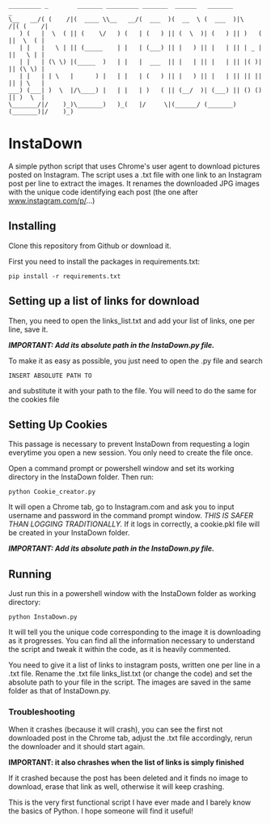 ```
_________ _        _______ _________ _______  ______   _______           _       
\__   __/( (    /|(  ____ \\__   __/(  ___  )(  __  \ (  ___  )|\     /|( (    /|
   ) (   |  \  ( || (    \/   ) (   | (   ) || (  \  )| (   ) || )   ( ||  \  ( |
   | |   |   \ | || (_____    | |   | (___) || |   ) || |   | || | _ | ||   \ | |
   | |   | (\ \) |(_____  )   | |   |  ___  || |   | || |   | || |( )| || (\ \) |
   | |   | | \   |      ) |   | |   | (   ) || |   ) || |   | || || || || | \   |
___) (___| )  \  |/\____) |   | |   | )   ( || (__/  )| (___) || () () || )  \  |
\_______/|/    )_)\_______)   )_(   |/     \|(______/ (_______)(_______)|/    )_)
```

# InstaDown
A simple python script that uses Chrome's user agent to download pictures posted on Instagram.
The script uses a .txt file with one link to an Instagram post per line to extract the images.
It renames the downloaded JPG images with the unique code identifying each post (the one after www.instagram.com/p/...)

## Installing
Clone this repository from Github or download it.

First you need to install the packages in requirements.txt:

```pip install -r requirements.txt```

## Setting up a list of links for download

Then, you need to open the links_list.txt and add your list of links, one per line, save it. 

***IMPORTANT: Add its absolute path in the InstaDown.py file.***

To make it as easy as possible, you just need to open the .py file and search

```INSERT ABSOLUTE PATH TO```

and substitute it with your path to the file. You will need to do the same for the cookies file

## Setting Up Cookies
This passage is necessary to prevent InstaDown from requesting a login everytime you open a new session. You only need to create the file once.

Open a command prompt or powershell window and set its working directory in the InstaDown folder.
Then run:

```python Cookie_creator.py```

It will open a Chrome tab, go to Instagram.com and ask you to input username and password in the command prompt window. *THIS IS SAFER THAN LOGGING TRADITIONALLY.*
If it logs in correctly, a cookie.pkl file will be created in your InstaDown folder.

***IMPORTANT: Add its absolute path in the InstaDown.py file.*** 

## Running
Just run this in a powershell window with the InstaDown folder as working directory:

```python InstaDown.py```

It will tell you the unique code corresponding to the image it is downloading as it progresses.
You can find all the information necessary to understand the script and tweak it within the code, as it is heavily commented.

You need to give it a list of links to instagram posts, written one per line in a .txt file. Rename the .txt file links_list.txt (or change the code) and set the absolute path to your file in the script.
The images are saved in the same folder as that of InstaDown.py.

### Troubleshooting
When it crashes (because it will crash), you can see the first not downloaded post in the Chrome tab, adjust the .txt file accordingly, rerun the downloader and it should start again.

**IMPORTANT: it also chrashes when the list of links is simply finished**

If it crashed because the post has been deleted and it finds no image to download, erase that link as well, otherwise it will keep crashing.

This is the very first functional script I have ever made and I barely know the basics of Python. I hope someone will find it useful!
